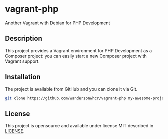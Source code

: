 # vagrant-php

Another Vagrant with Debian for PHP Development

## Description

This project provides a Vagrant environment for PHP Development as a Composer
project: you can easily start a new Composer project with Vagrant support.

## Installation

The project is available from GitHub and you can clone it via Git.

```bash
git clone https://github.com/wandersonwhcr/vagrant-php my-awesome-project
```

## License

This project is opensource and available under license MIT described in
[LICENSE](https://github.com/wandersonwhcr/vagrant-php/blob/master/LICENSE).
